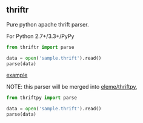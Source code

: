 thriftr
-------

Pure python apache thrift parser.

For Python 2.7+/3.3+/PyPy

```python
from thriftr import parse

data = open('sample.thrift').read()
parse(data)
```

[example](example)

NOTE: this parser will be merged into [eleme/thriftpy](https://github.com/eleme/thriftpy.git),

```python
from thriftpy import parse

data = open('sample.thrift').read()
parse(data)
```
